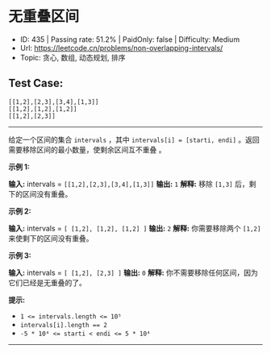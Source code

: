 # 无重叠区间

* ID: 435     | Passing rate: 51.2% | PaidOnly: false  | Difficulty: Medium
* Url: https://leetcode.cn/problems/non-overlapping-intervals/
* Topic: 贪心, 数组, 动态规划, 排序

## Test Case:

```
[[1,2],[2,3],[3,4],[1,3]]
[[1,2],[1,2],[1,2]]
[[1,2],[2,3]]
```

---

给定一个区间的集合 `intervals` ，其中 `intervals[i] = [starti, endi]` 。返回
需要移除区间的最小数量，使剩余区间互不重叠 。


**示例 1:**

**输入:** intervals = `[[1,2],[2,3],[3,4],[1,3]]`
**输出:** `1`
**解释:** 移除 `[1,3]` 后，剩下的区间没有重叠。

**示例 2:**

**输入:** intervals = `[ [1,2], [1,2], [1,2] ]`
**输出:** `2`
**解释:** 你需要移除两个 `[1,2]` 来使剩下的区间没有重叠。

**示例 3:**

**输入:** intervals = `[ [1,2], [2,3] ]`
**输出:** `0`
**解释:** 你不需要移除任何区间，因为它们已经是无重叠的了。


**提示:**

* `1 <= intervals.length <= 10⁵`
* `intervals[i].length == 2`
* `-5 * 10⁴ <= starti < endi <= 5 * 10⁴`

---
